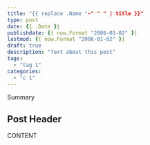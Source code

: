 ```yaml
---
title: "{{ replace .Name "-" " " | title }}"
type: post
date: {{ .Date }}
publishdate: {{ now.Format "2006-01-02" }}
lastmod: {{ now.Format "2006-01-02" }}
draft: true
description: "Text about this post"
tags:
  - "tag 1"
categories:
  - "c 1"
---
```


Summary

<!--more-->

## Post Header

CONTENT
